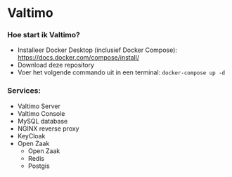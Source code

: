 # Valtimo

### Hoe start ik Valtimo?
- Installeer Docker Desktop (inclusief Docker Compose): https://docs.docker.com/compose/install/
- Download deze repository
- Voer het volgende commando uit in een terminal:
```docker-compose up -d```

### Services:
- Valtimo Server
- Valtimo Console
- MySQL database
- NGINX reverse proxy
- KeyCloak
- Open Zaak
  - Open Zaak
  - Redis 
  - Postgis
